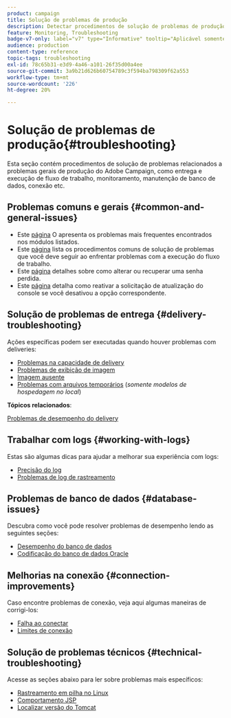 ```yaml
---
product: campaign
title: Solução de problemas de produção
description: Detectar procedimentos de solução de problemas de produção relacionados à configuração, ao monitoramento, ao processo de upgrade, ao processamento de dados e ao procedimento de manutenção do banco de dados do Adobe Campaign
feature: Monitoring, Troubleshooting
badge-v7-only: label="v7" type="Informative" tooltip="Aplicável somente ao Campaign Classic v7"
audience: production
content-type: reference
topic-tags: troubleshooting
exl-id: 78c65b31-e3d9-4a46-a101-26f35d00a4ee
source-git-commit: 3a9b21d626b60754789c3f594ba798309f62a553
workflow-type: tm+mt
source-wordcount: '226'
ht-degree: 20%

---
```


# Solução de problemas de produção{#troubleshooting}



Esta seção contém procedimentos de solução de problemas relacionados a problemas gerais de produção do Adobe Campaign, como entrega e execução de fluxo de trabalho, monitoramento, manutenção de banco de dados, conexão etc.

## Problemas comuns e gerais {#common-and-general-issues}

* Este [página](../../production/using/modules-and-frequent-issues.md) O apresenta os problemas mais frequentes encontrados nos módulos listados.
* Este [página](../../production/using/workflow-execution.md) lista os procedimentos comuns de solução de problemas que você deve seguir ao enfrentar problemas com a execução do fluxo de trabalho.
* Este [página](../../production/using/lost-password.md) detalhes sobre como alterar ou recuperar uma senha perdida.
* Este [página](../../production/using/console-update.md) detalha como reativar a solicitação de atualização do console se você desativou a opção correspondente.

## Solução de problemas de entrega {#delivery-troubleshooting}

Ações específicas podem ser executadas quando houver problemas com deliveries:
* [Problemas na capacidade de delivery](../../production/using/performance-and-throughput-issues.md#deliverability_issues)
* [Problemas de exibição de imagem](../../production/using/image-display-issues.md)
* [Imagem ausente](../../production/using/images-missing.md)
* [Problemas com arquivos temporários](../../production/using/temporary-files.md) (*somente modelos de hospedagem no local*)

**Tópicos relacionados**:

[Problemas de desempenho do delivery](../../delivery/using/delivery-performances.md)

## Trabalhar com logs {#working-with-logs}

Estas são algumas dicas para ajudar a melhorar sua experiência com logs:

* [Precisão do log](../../production/using/log-precision.md)
* [Problemas de log de rastreamento](../../production/using/tracking-logs-issues.md)

## Problemas de banco de dados {#database-issues}

Descubra como você pode resolver problemas de desempenho lendo as seguintes seções:

* [Desempenho do banco de dados](../../production/using/database-performances.md)
* [Codificação do banco de dados Oracle](../../production/using/encoding-of-the-oracle-database.md)

## Melhorias na conexão {#connection-improvements}

Caso encontre problemas de conexão, veja aqui algumas maneiras de corrigi-los:

* [Falha ao conectar](../../production/using/failure-to-connect.md)
* [Limites de conexão](../../production/using/connection-thresholds.md)

## Solução de problemas técnicos {#technical-troubleshooting}

Acesse as seções abaixo para ler sobre problemas mais específicos:

* [Rastreamento em pilha no Linux](../../production/using/stack-trace-in-linux.md)
* [Comportamento JSP](../../production/using/jsp-behavior.md)
* [Localizar versão do Tomcat](../../production/using/locate-tomcat-version.md)
